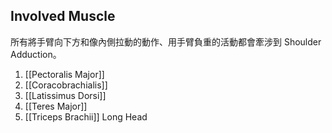 ## Involved Muscle
所有將手臂向下方和像內側拉動的動作、用手臂負重的活動都會牽涉到 Shoulder Adduction。  

1. [[Pectoralis Major]]
2. [[Coracobrachialis]]
3. [[Latissimus Dorsi]]
4. [[Teres Major]]
5. [[Triceps Brachii]] Long Head


